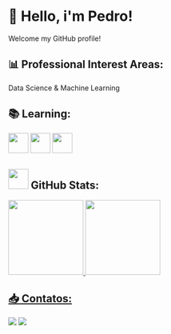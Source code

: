 # 👋 Hello, i'm Pedro!
Welcome my GitHub profile!

## :bar_chart: Professional Interest Areas:
Data Science & Machine Learning

## :books: Learning:
<img loading="lazy" src="https://cdn.jsdelivr.net/gh/devicons/devicon/icons/python/python-original.svg" width="40" height="40"/> <img loading="lazy" src="https://cdn.jsdelivr.net/gh/devicons/devicon/icons/r/r-original.svg" width="40" height="40"/> <img loading="lazy" src="https://cdn.jsdelivr.net/gh/devicons/devicon/icons/mysql/mysql-original.svg" width="40" height="40"/>

## <img loading="lazy" src="https://cdn.jsdelivr.net/gh/devicons/devicon/icons/github/github-original.svg" width="40" height="40"/> GitHub Stats:
<div>
<a href="https://github.com/PedroA07">
<img loading="lazy" height="150em" src="https://github-readme-stats.vercel.app/api/top-langs/?username=PedroA07&layout=compact&langs_count=7&theme=default"/>
<img loading="lazy" height="150em" src="https://github-readme-stats.vercel.app/api?username=PedroA07&show_icons=true&theme=default&include_all_commits=true&count_private=true"/>
</div>

## :inbox_tray: Contatos:

<div>
<a href="https://instagram.com/pedro.drad" target="_blank"><img loading="lazy" src="https://img.shields.io/badge/-Instagram-%23E4405F?style=for-the-badge&logo=instagram&logoColor=white" target="_blank"></a>
<a href="https://www.linkedin.com/in/pedro-andrade-006329195/seu-usuário-linkedln-aqui" target="_blank"><img loading="lazy" src="https://img.shields.io/badge/-LinkedIn-%230077B5?style=for-the-badge&logo=linkedin&logoColor=white" target="_blank"></a>   
</div>
